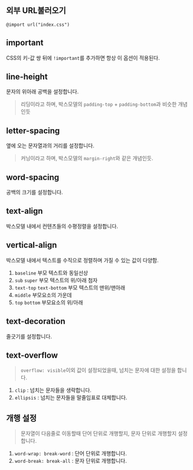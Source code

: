 ## 외부 URL불러오기
`@import url("index.css")`

## important
CSS의 키-값 쌍 뒤에 `!important`를 추가하면 항상 이 옵션이 적용된다.

## line-height
문자의 위아래 공백을 설정합니다.
>리딩이라고 하며, 박스모델의 `padding-top` + `padding-bottom`과 비슷한 개념인듯

## letter-spacing
옆에 오는 문자열과의 거리를 설정합니다.
>커닝이라고 하며, 박스모델의 `margin-right`와 같은 개념인듯.

## word-spacing
공백의 크기를 설정합니다.

## text-align
박스모델 내에서 컨텐츠들의 수평정렬을 설정합니다.

## vertical-align
박스모델 내에서 텍스트를 수직으로 정렬하며 가질 수 있는 값이 다양함.

1. `baseline` 부모 텍스트와 동일선상
2. `sub` `super` 부모 텍스트의 위/아래 첨자
3. `text-top` `text-bottom` 부모 텍스트의 맨위/맨아래
4. `middle` 부모요소의 가운데
5. `top` `bottom` 부모요소의 위/아래

## text-decoration
줄긋기를 설정합니다.

## text-overflow
> `overflow: visible`이외 값이 설정되었을때, 넘치는 문자에 대한 설정을 합니다.
1. `clip` : 넘치는 문자들을 생략합니다.
2. `ellipsis` : 넘치는 문자들을 말줄임표로 대체합니다.

## 개행 설정
> 문자열이 다음줄로 이동할때 단어 단위로 개행할지, 문자 단위로 개행할지 설정합니다.
1. `word-wrap: break-word` :  단어 단위로 개행합니다.
2. `word-break: break-all` : 문자 단위로 개행합니다.